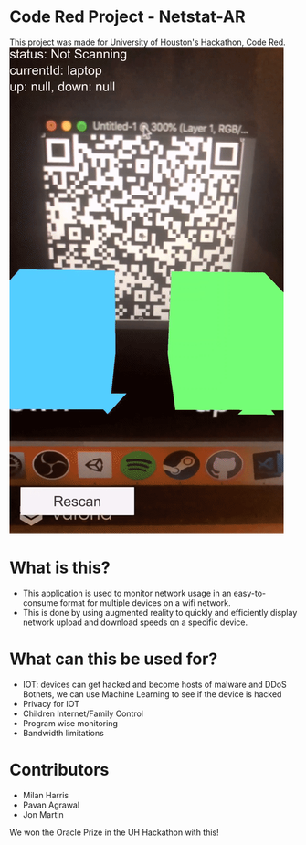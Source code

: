 # Code Red Project - Netstat-AR
This project was made for University of Houston's Hackathon, Code Red. 
![](demo.gif)
# What is this?
* This application is used to monitor network usage in an easy-to-consume format for multiple devices on a wifi network.
* This is done by using augmented reality to quickly and efficiently display network upload and download speeds on a specific device.
# What can this be used for?
* IOT: devices can get hacked and become hosts of malware and DDoS Botnets, we can use Machine Learning to see if the device is hacked
* Privacy for IOT
* Children Internet/Family Control
* Program wise monitoring
* Bandwidth limitations

# Contributors
* Milan Harris
* Pavan Agrawal
* Jon Martin

We won the Oracle Prize in the UH Hackathon with this!
